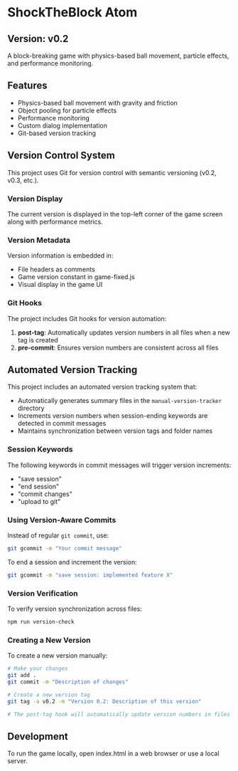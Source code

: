 # ShockTheBlock Atom

## Version: v0.2

A block-breaking game with physics-based ball movement, particle effects, and performance monitoring.

## Features

- Physics-based ball movement with gravity and friction
- Object pooling for particle effects
- Performance monitoring
- Custom dialog implementation
- Git-based version tracking

## Version Control System

This project uses Git for version control with semantic versioning (v0.2, v0.3, etc.).

### Version Display

The current version is displayed in the top-left corner of the game screen along with performance metrics.

### Version Metadata

Version information is embedded in:
- File headers as comments
- Game version constant in game-fixed.js
- Visual display in the game UI

### Git Hooks

The project includes Git hooks for version automation:

1. **post-tag**: Automatically updates version numbers in all files when a new tag is created
2. **pre-commit**: Ensures version numbers are consistent across all files

## Automated Version Tracking

This project includes an automated version tracking system that:
- Automatically generates summary files in the `manual-version-tracker` directory
- Increments version numbers when session-ending keywords are detected in commit messages
- Maintains synchronization between version tags and folder names

### Session Keywords

The following keywords in commit messages will trigger version increments:
- "save session"
- "end session"
- "commit changes"
- "upload to git"

### Using Version-Aware Commits

Instead of regular `git commit`, use:
```bash
git gcommit -m "Your commit message"
```

To end a session and increment the version:
```bash
git gcommit -m "save session: implemented feature X"
```

### Version Verification

To verify version synchronization across files:
```bash
npm run version-check
```

### Creating a New Version

To create a new version manually:

```bash
# Make your changes
git add .
git commit -m "Description of changes"

# Create a new version tag
git tag -a v0.2 -m "Version 0.2: Description of this version"

# The post-tag hook will automatically update version numbers in files
```

## Development

To run the game locally, open index.html in a web browser or use a local server.